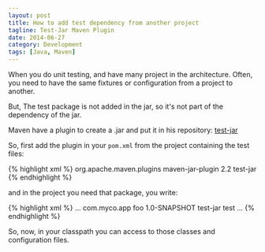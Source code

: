 ```yaml
---
layout: post
title: How to add test dependency from another project
tagline: Test-Jar Maven Plugin
date: 2014-06-27
category: Development
tags: [Java, Maven]
---
```


When you do unit testing, and have many project in the architecture. Often, you need to have the same fixtures or configuration from a project to another.

But, The test package is not added in the jar, so it's not part of the dependency of the jar.

Maven have a plugin to create a .jar and put it in his repository: [test-jar](http://maven.apache.org/guides/mini/guide-attached-tests.html)

So, first add the plugin in your `pom.xml` from the project containing the test files:

{% highlight xml %}
    <project>
  <build>
    <plugins>
     <plugin>
       <groupId>org.apache.maven.plugins</groupId>
       <artifactId>maven-jar-plugin</artifactId>
       <version>2.2</version>
       <executions>
         <execution>
           <goals>
             <goal>test-jar</goal>
           </goals>
         </execution>
       </executions>
     </plugin>
    </plugins>
  </build>
</project>
{% endhighlight %}

and in the project you need that package, you write:

{% highlight xml %}
    <project>
  ...
  <dependencies>
    <dependency>
      <groupId>com.myco.app</groupId>
      <artifactId>foo</artifactId>
      <version>1.0-SNAPSHOT</version>
      <type>test-jar</type>
      <scope>test</scope>
    </dependency>
  </dependencies>
  ...
</project>
{% endhighlight %}

So, now, in your classpath you can access to those classes and configuration files.
